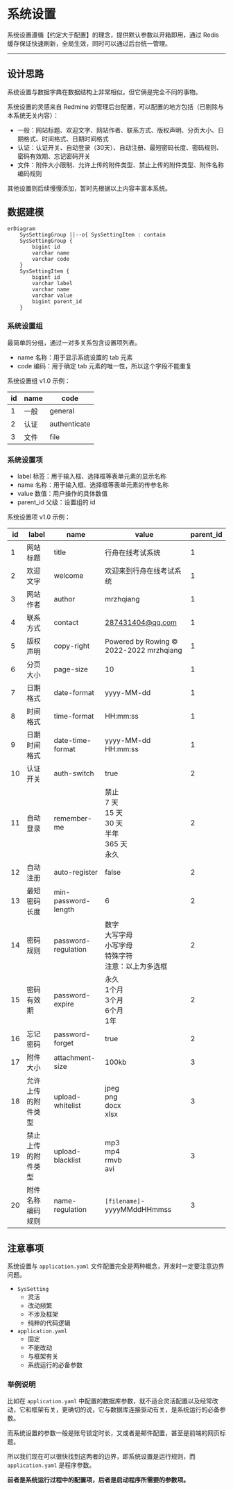系统设置
======

系统设置遵循【约定大于配置】的理念，提供默认参数以开箱即用，通过 Redis 缓存保证快速刷新，全局生效，同时可以通过后台统一管理。

---

## 设计思路

系统设置与数据字典在数据结构上非常相似，但它俩是完全不同的事物。

系统设置的灵感来自 Redmine 的管理后台配置，可以配置的地方包括（已剔除与本系统无关内容）：

- 一般：网站标题、欢迎文字、网站作者、联系方式、版权声明、分页大小、日期格式、时间格式、日期时间格式
- 认证：认证开关、自动登录（30天）、自动注册、最短密码长度、密码规则、密码有效期、忘记密码开关
- 文件：附件大小限制、允许上传的附件类型、禁止上传的附件类型、附件名称编码规则

其他设置则后续慢慢添加，暂时先根据以上内容丰富本系统。

## 数据建模

```mermaid
erDiagram
    SysSettingGroup ||--o{ SysSettingItem : contain
    SysSettingGroup {
        bigint id
        varchar name
        varchar code
    }
    SysSettingItem {
        bigint id
        varchar label
        varchar name
        varchar value
        bigint parent_id
    }
```

### 系统设置组

最简单的分组，通过一对多关系包含设置项列表。

- name 名称：用于显示系统设置的 tab 元素
- code 编码：用于确定 tab 元素的唯一性，所以这个字段不能重复

系统设置组 v1.0 示例：

| id  | name | code         |
|-----|------|--------------|
| 1   | 一般   | general      |
| 2   | 认证   | authenticate |
| 3   | 文件   | file         |

### 系统设置项

- label 标签：用于输入框、选择框等表单元素的显示名称
- name 名称：用于输入框、选择框等表单元素的传参名称
- value 数值：用户操作的具体数值
- parent_id 父级：设置组的 id

系统设置项 v1.0 示例：

| id  | label     | name                | value                                                | parent_id |
|-----|-----------|---------------------|------------------------------------------------------|-----------|
| 1   | 网站标题      | title               | 行舟在线考试系统                                             | 1         |
| 2   | 欢迎文字      | welcome             | 欢迎来到行舟在线考试系统                                         | 1         |
| 3   | 网站作者      | author              | mrzhqiang                                            | 1         |
| 4   | 联系方式      | contact             | 287431404@qq.com                                     | 1         |
| 5   | 版权声明      | copy-right          | Powered by Rowing © 2022-2022 mrzhqiang              | 1         |
| 6   | 分页大小      | page-size           | 10                                                   | 1         |
| 7   | 日期格式      | date-format         | yyyy-MM-dd                                           | 1         |
| 8   | 时间格式      | time-format         | HH:mm:ss                                             | 1         |
| 9   | 日期时间格式    | date-time-format    | yyyy-MM-dd HH:mm:ss                                  | 1         |
| 10  | 认证开关      | auth-switch         | true                                                 | 2         |
| 11  | 自动登录      | remember-me         | 禁止<br/>7 天<br/>15 天<br/>30 天<br/>半年<br/>365 天<br/>永久 | 2         |
| 12  | 自动注册      | auto-register       | false                                                | 2         |
| 13  | 最短密码长度    | min-password-length | 6                                                    | 2         |
| 14  | 密码规则      | password-regulation | 数字<br/>大写字母<br/>小写字母<br/>特殊字符<br/>注意：以上为多选框          | 2         |
| 15  | 密码有效期     | password-expire     | 永久<br/>1个月<br/>3个月<br/>6个月<br/>1年                    | 2         |
| 16  | 忘记密码      | password-forget     | true                                                 | 2         |
| 17  | 附件大小      | attachment-size     | 100kb                                                | 3         |
| 18  | 允许上传的附件类型 | upload-whitelist    | jpeg<br/>png<br/>docx<br/>xlsx                       | 3         |
| 19  | 禁止上传的附件类型 | upload-blacklist    | mp3<br/>mp4<br/>rmvb<br/>avi                         | 3         |
| 20  | 附件名称编码规则  | name-regulation     | `[filename]`-yyyyMMddHHmmss                          | 3         |

## 注意事项

系统设置与 `application.yaml` 文件配置完全是两种概念，开发时一定要注意边界问题。

- `SysSetting`
    - 灵活
    - 改动频繁
    - 不涉及框架
    - 纯粹的代码逻辑
- `application.yaml`
    - 固定
    - 不能改动
    - 与框架有关
    - 系统运行的必备参数

### 举例说明

比如在 `application.yaml` 中配置的数据库参数，就不适合灵活配置以及经常改动，它和框架有关，更确切的说，它与数据库连接驱动有关，是系统运行的必备参数。

而系统设置的参数一般是账号锁定时长，又或者是邮件配置，甚至是前端的网页标题。

所以我们现在可以很快找到这两者的边界，即系统设置是运行规则，而 `application.yaml` 是程序参数。

**前者是系统运行过程中的配置项，后者是启动程序所需要的参数项。**